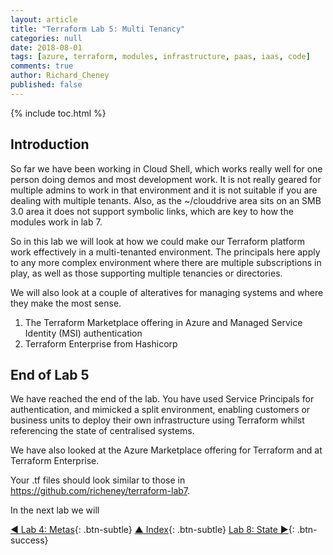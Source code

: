```yaml
---
layout: article
title: "Terraform Lab 5: Multi Tenancy"
categories: null
date: 2018-08-01
tags: [azure, terraform, modules, infrastructure, paas, iaas, code]
comments: true
author: Richard_Cheney
published: false
---
```


{% include toc.html %}

## Introduction

So far we have been working in Cloud Shell, which works really well for one person doing demos and most development work.  It is not really geared for multiple admins to work in that environment and it is not suitable if you are dealing with multiple tenants.  Also, as the ~/clouddrive area sits on an SMB 3.0 area it does not support symbolic links, which are key to how the modules work in lab 7.

So in this lab we will look at how we could make our Terraform platform work effectively in a multi-tenanted environment.  The principals here apply to any more complex environment where there are multiple subscriptions in play, as well as those supporting multiple tenancies or directories.

We will also look at a couple of alteratives for managing systems and where they make the most sense.

1. The Terraform Marketplace offering in Azure and Managed Service Identity (MSI) authentication
2. Terraform Enterprise from Hashicorp

## End of Lab 5

We have reached the end of the lab. You have used Service Principals for authentication, and mimicked a split environment, enabling customers or business units to deploy their own infrastructure using Terraform whilst referencing the state of centralised systems.

We have also looked at the Azure Marketplace offering for Terraform and at Terraform Enterprise.

Your .tf files should look similar to those in <https://github.com/richeney/terraform-lab7>.

In the next lab we will

[◄ Lab 4: Metas](../lab4){: .btn-subtle} [▲ Index](../#lab-contents){: .btn-subtle} [Lab 8: State ►](../lab6){: .btn-success}